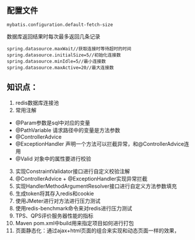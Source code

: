 ## 配置文件 ##

    mybatis.configuration.default-fetch-size
数据库返回结果时每次最多返回几条记录

    spring.datasource.maxWait//获取连接时等待超时的时间
    spring.datasource.initialSize=5//初始化连接数
    spring.datasource.minIdle=5//最小连接数
    spring.datasource.maxActive=20//最大连接数

## 知识点：
1. redis数据库连接池
2. 常用注解
  - @Param参数是sql中对应的变量
  - @PathVariable 请求路径中的变量是方法参数
  - @ControllerAdvice  
  - @ExceptionHandler 声明一个方法可以拦截异常，和@ControllerAdvice连用 
  - @Valid 对象中的属性要进行校验 
3. 实现ConstraintValidator接口进行自定义校验注解
4. @ControllerAdvice + @ExceptionHandler实现异常拦截
5. 实现HandlerMethodArgumentResolver接口进行自定义方法参数填充
6. 生成token将其存入redis和cookie
7. 使用JMeter进行对方法进行压力测试
8. 使用redis-benchmark命令来对redis进行压力测试
9. TPS、QPS评价服务器性能的指标
10. Maven pom.xml中build用来指定项目如何进行打包
11. 页面静态化：通过ajax+html页面的组合来实现和动态页面一样的效果，